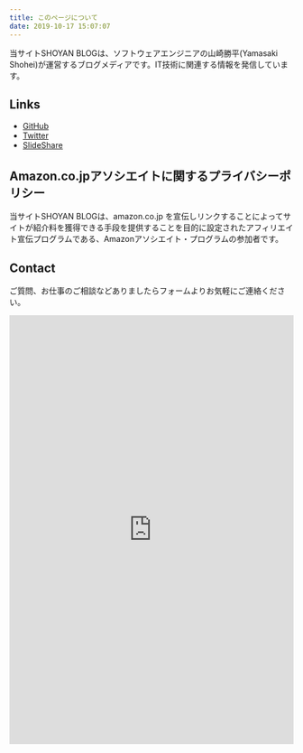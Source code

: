```yaml
---
title: このページについて
date: 2019-10-17 15:07:07
---
```


当サイトSHOYAN BLOGは、ソフトウェアエンジニアの山崎勝平(Yamasaki Shohei)が運営するブログメディアです。IT技術に関連する情報を発信しています。

## Links

* <a href="https://github.com/shoyan" target="_blank">GitHub</a>
* <a href="https://twitter.com/sinn_shoyan" target="_blank">Twitter</a>
* <a href="https://speakerdeck.com/shoyan" target="_blank">SlideShare</a>

## Amazon.co.jpアソシエイトに関するプライバシーポリシー

当サイトSHOYAN BLOGは、amazon.co.jp を宣伝しリンクすることによってサイトが紹介料を獲得できる手段を提供することを目的に設定されたアフィリエイト宣伝プログラムである、Amazonアソシエイト・プログラムの参加者です。

## Contact

ご質問、お仕事のご相談などありましたらフォームよりお気軽にご連絡ください。

<iframe src="https://docs.google.com/forms/d/e/1FAIpQLSdgTCU0rYXVWGuLRuxG62yr9uyJylBbrrFjU3X7-g6TxdPQkg/viewform?embedded=true" width="100%" height="760" frameborder="0" marginheight="0" marginwidth="0">読み込んでいます...</iframe>

